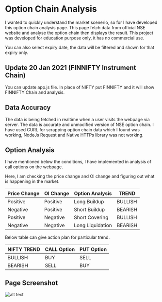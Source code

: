 # Option Chain Analysis

I wanted to quickly understand the market scenerio, so for I have developed this option chain analysis page. This page fetch data from official NSE website and analyse the option chain then displays the result. This project was developed for education purpose only, it has no commercial use.

You can also select expiry date, the data will be filtered and shown for that expiry only.

## Update 20 Jan 2021 (FINNIFTY Instrument Chain)

You can update app.js file. In place of NIFTY put FINNIFTY and it will show FINNIFTY Chain and analysis.

## Data Accuracy

The data is being fetched in realtime when a user visits the webpage via server. The data is accurate and unmodified version of NSE option chain. I have used CURL for scrapping option chain data which I found was working, NodeJs Request and Native HTTPs library was not working. 

## Option Analysis

I have mentioned below the conditions, I have implemented in analysis of call options on the webpage. 

Here, I am checking the price change and OI change and figuring out what is happening in the market. 

| Price Change | OI Change | Option Analysis | TREND |
|--|--|--|--|
| Positive | Positive | Long Buildup | BULLISH |
| Negative | Positive | Short Buildup | BEARISH |
| Positive | Negative | Short Covering | BULLISH |
| Negative | Negative | Long Liquidation | BEARISH |

Below table can give action plan for particular trend.

| NIFTY TREND | CALL Option | PUT Option |
|--|--|--|
| BULLISH | BUY | SELL |
| BEARISH | SELL | BUY |


## Page Screenshot

![alt text](https://raw.githubusercontent.com/aadityatamrakar/option_chain_analysis/master/screencapture-niftychain-herokuapp-2019-11-18-21_44_16.png)
